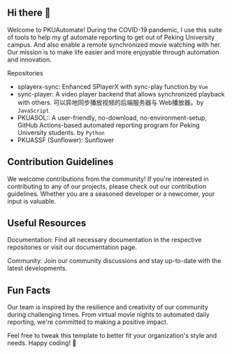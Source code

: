 ## Hi there 👋

Welcome to PKUAutomate! During the COVID-19 pandemic, I use this suite of tools to help my gf automate reporting to get out of Peking University campus. And also enable a remote synchronized movie watching with her. Our mission is to make life easier and more enjoyable through automation and innovation.

Repositories
- splayerx-sync: Enhanced SPlayerX with sync-play function.by `Vue`
- sync-player: A video player backend that allows synchronized playback with others. 可以异地同步播放视频的后端服务器与 Web播放器。by `JavaScript`
- PKUASOL:: A user-friendly, no-download, no-environment-setup, GitHub Actions-based automated reporting program for Peking University students. by `Python`
- PKUASSF (Sunflower): Sunflower

## Contribution Guidelines
We welcome contributions from the community! If you're interested in contributing to any of our projects, please check out our contribution guidelines. Whether you are a seasoned developer or a newcomer, your input is valuable.

## Useful Resources
Documentation: Find all necessary documentation in the respective repositories or visit our documentation page.

Community: Join our community discussions and stay up-to-date with the latest developments.

## Fun Facts
Our team is inspired by the resilience and creativity of our community during challenging times. 
From virtual movie nights to automated daily reporting, we're committed to making a positive impact.

Feel free to tweak this template to better fit your organization's style and needs. Happy coding! 🚀


